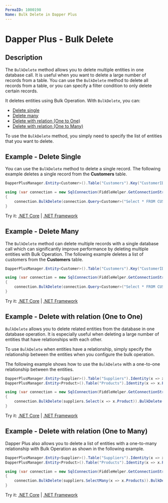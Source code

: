 ```yaml
---
PermaID: 1000198
Name: Bulk Delete in Dapper Plus
---
```


# Dapper Plus - Bulk Delete

## Description

The `BulkDelete` method allows you to delete multiple entities in one database call. It is useful when you want to delete a large number of records from a table. You can use the `BulkDelete` method to delete all records from a table, or you can specify a filter condition to only delete certain records. 

It deletes entities using Bulk Operation. With `BulkDelete`, you can:

- [Delete single](#example---delete-single)
- [Delete many](#example---delete-many)
- [Delete with relation (One to One)](#example---delete-with-relation-one-to-one)
- [Delete with relation (One to Many)](#example---delete-with-relation-one-to-many)

To use the `BulkDelete` method, you simply need to specify the list of entities that you want to delete.

## Example - Delete Single

You can use the `BulkDelete` method to delete a single record. The following example deletes a single record from the **Customers** table.

```csharp    
DapperPlusManager.Entity<Customer>().Table("Customers").Key("CustomerID");

using (var connection = new SqlConnection(FiddleHelper.GetConnectionStringSqlServerW3Schools()))
{
    connection.BulkDelete(connection.Query<Customer>("Select * FROM CUSTOMERS WHERE CustomerID in (53,57) ").ToList());
}    
```
Try it: [.NET Core](https://dotnetfiddle.net/cAcidj) | [.NET Framework](https://dotnetfiddle.net/Eu7Xoj)

## Example - Delete Many

The `BulkDelete` method can delete multiple records with a single database call which can significantly improve performance by deleting multiple entities with Bulk Operation. The following example deletes a list of customers from the **Customers** table.

```csharp
DapperPlusManager.Entity<Customer>().Table("Customers").Key("CustomerID");

using (var connection = new SqlConnection(FiddleHelper.GetConnectionStringSqlServerW3Schools()))
{
    connection.BulkDelete(connection.Query<Customer>("Select * FROM CUSTOMERS WHERE CustomerID in (53,57) ").ToList());
}    
```
Try it: [.NET Core](https://dotnetfiddle.net/81AUjA) | [.NET Framework](https://dotnetfiddle.net/qmClqw)

## Example - Delete with relation (One to One)

`BulkDelete` allows you to delete related entities from the database in one database operation. It is especially useful when deleting a large number of entities that have relationships with each other. 

To use `BulkDelete` when entities have a relationship, simply specify the relationship between the entities when you configure the bulk operation.

The following example shows how to use the `BulkDelete` with a one-to-one relationship between the entities.

```csharp
DapperPlusManager.Entity<Supplier>().Table("Suppliers").Identity(x => x.SupplierID);
DapperPlusManager.Entity<Product>().Table("Products").Identity(x => x.ProductID);

using (var connection = new SqlConnection(FiddleHelper.GetConnectionStringSqlServerW3Schools()))
{
    connection.BulkDelete(suppliers.Select(x => x.Product)).BulkDelete(suppliers);
}
```
Try it: [.NET Core](https://dotnetfiddle.net/jLDQj3) | [.NET Framework](https://dotnetfiddle.net/U6CGtD)

## Example - Delete with relation (One to Many)

Dapper Plus also allows you to delete a list of entities with a one-to-many relationship with Bulk Operation as shown in the following example.

```csharp
DapperPlusManager.Entity<Supplier>().Table("Suppliers").Identity(x => x.SupplierID);
DapperPlusManager.Entity<Product>().Table("Products").Identity(x => x.ProductID);

using (var connection = new SqlConnection(FiddleHelper.GetConnectionStringSqlServerW3Schools()))
{
    connection.BulkDelete(suppliers.SelectMany(x => x.Products)).BulkDelete(suppliers);
}
```
Try it: [.NET Core](https://dotnetfiddle.net/BaIldo) | [.NET Framework](https://dotnetfiddle.net/7BVhC5)
